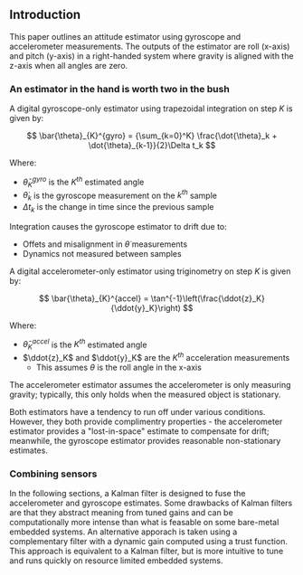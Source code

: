 ## Introduction

This paper outlines an attitude estimator using gyroscope and accelerometer measurements. The outputs of the estimator are roll (x-axis) and pitch (y-axis) in a right-handed system where gravity is aligned with the z-axis when all angles are zero.

### An estimator in the hand is worth two in the bush

A digital gyroscope-only estimator using trapezoidal integration on step $K$ is given by:

$$
\bar{\theta}_{K}^{gyro} = {\sum_{k=0}^K} \frac{\dot{\theta}_k + \dot{\theta}_{k-1}}{2}\Delta t_k
$$

Where:

* $\bar{\theta}_{K}^{gyro}$ is the $K^{th}$ estimated angle
* $\dot{\theta}_k$ is the gyroscope measurement on the $k^{th}$ sample
* $\Delta t_k$ is the change in time since the previous sample

Integration causes the gyroscope estimator to drift due to:

* Offets and misalignment in $\dot{\theta}$ measurements
* Dynamics not measured between samples

A digital accelerometer-only estimator using triginometry on step $K$ is given by:

$$
\bar{\theta}_{K}^{accel} = \tan^{-1}\left(\frac{\ddot{z}_K}{\ddot{y}_K}\right)
$$

Where:

* $\bar{\theta}_{K}^{accel}$ is the $K^{th}$ estimated angle
* $\ddot{z}_K$ and $\ddot{y}_K$ are the $K^{th}$ acceleration measurements
  * This assumes $\theta$ is the roll angle in the x-axis

The accelerometer estimator assumes the accelerometer is only measuring gravity; typically, this only holds when the measured object is stationary.

Both estimators have a tendency to run off under various conditions. However, they both provide complimentry properties - the accelerometer estimator provides a "lost-in-space" estimate to compensate for drift; meanwhile, the gyroscope estimator provides reasonable non-stationary estimates.

### Combining sensors

In the following sections, a Kalman filter is designed to fuse the accelerometer and gyroscope estimates. Some drawbacks of Kalman filters are that they abstract meaning from tuned gains and can be computationally more intense than what is feasable on some bare-metal embedded systems. An alternative apporach is taken using a complementary filter with a dynamic gain computed using a trust function. This approach is equivalent to a Kalman filter, but is more intuitive to tune and runs quickly on resource limited embedded systems.
